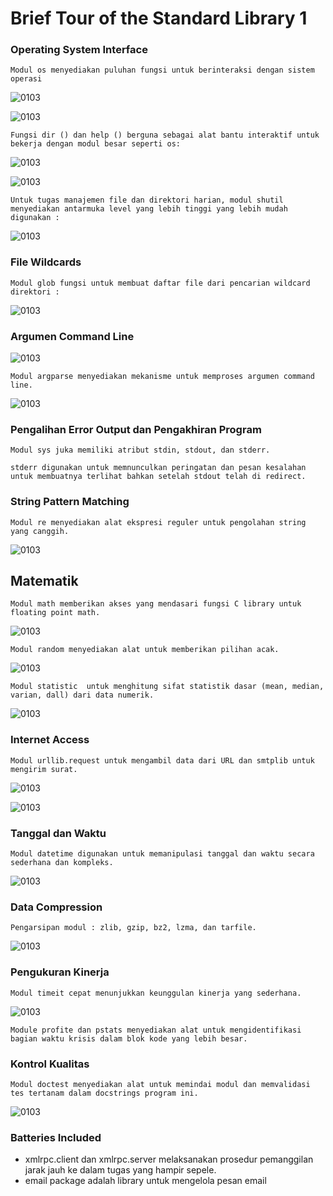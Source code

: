 # Brief Tour of the Standard Library 1
### Operating System Interface

    Modul os menyediakan puluhan fungsi untuk berinteraksi dengan sistem operasi

![0103](https://github.com/MegaOktavian/rhymes/blob/master/gambar%20naive/01-03/materi%205a/Screenshot%20from%202020-03-03%2023-22-24.png)

![0103](https://github.com/MegaOktavian/rhymes/blob/master/gambar%20naive/01-03/materi%205a/Screenshot%20from%202020-03-03%2023-23-51.png)

    Fungsi dir () dan help () berguna sebagai alat bantu interaktif untuk bekerja dengan modul besar seperti os:

![0103](https://github.com/MegaOktavian/rhymes/blob/master/gambar%20naive/01-03/materi%205a/Screenshot%20from%202020-03-03%2023-26-50.png)

![0103](https://github.com/MegaOktavian/rhymes/blob/master/gambar%20naive/01-03/materi%205a/Screenshot%20from%202020-03-03%2023-27-11.png)

    Untuk tugas manajemen file dan direktori harian, modul shutil menyediakan antarmuka level yang lebih tinggi yang lebih mudah digunakan :

![0103](https://github.com/MegaOktavian/rhymes/blob/master/gambar%20naive/01-03/materi%205a/Screenshot%20from%202020-03-03%2023-30-11.png)

### File Wildcards

    Modul glob fungsi untuk membuat daftar file dari pencarian wildcard direktori :

![0103](https://github.com/MegaOktavian/rhymes/blob/master/gambar%20naive/01-03/materi%205a/Screenshot%20from%202020-03-03%2023-32-55.png)

### Argumen Command Line

![0103](https://github.com/MegaOktavian/rhymes/blob/master/gambar%20naive/01-03/materi%205a/Screenshot%20from%202020-03-03%2023-36-51.png)

    Modul argparse menyediakan mekanisme untuk memproses argumen command line.

![0103](https://github.com/MegaOktavian/rhymes/blob/master/gambar%20naive/01-03/materi%205a/Screenshot%20from%202020-03-03%2023-41-10.png)

### Pengalihan Error Output dan Pengakhiran Program

    Modul sys juka memiliki atribut stdin, stdout, dan stderr.

    stderr digunakan untuk memnunculkan peringatan dan pesan kesalahan untuk membuatnya terlihat bahkan setelah stdout telah di redirect.

### String Pattern Matching

    Modul re menyediakan alat ekspresi reguler untuk pengolahan string yang canggih.

![0103](https://github.com/MegaOktavian/rhymes/blob/master/gambar%20naive/01-03/materi%205a/Screenshot%20from%202020-03-03%2023-50-21.png)

## Matematik

    Modul math memberikan akses yang mendasari fungsi C library untuk floating point math.
     
![0103](https://github.com/MegaOktavian/rhymes/blob/master/gambar%20naive/01-03/materi%205a/Screenshot%20from%202020-03-03%2023-54-06.png)

    Modul random menyediakan alat untuk memberikan pilihan acak.

![0103](https://github.com/MegaOktavian/rhymes/blob/master/gambar%20naive/01-03/materi%205a/Screenshot%20from%202020-03-04%2000-56-34.png)

    Modul statistic  untuk menghitung sifat statistik dasar (mean, median, varian, dall) dari data numerik.

![0103](https://github.com/MegaOktavian/rhymes/blob/master/gambar%20naive/01-03/materi%205a/Screenshot%20from%202020-03-04%2000-57-38.png)

### Internet Access

    Modul urllib.request untuk mengambil data dari URL dan smtplib untuk mengirim surat.

![0103](https://github.com/MegaOktavian/rhymes/blob/master/gambar%20naive/01-03/materi%205a/Screenshot%20from%202020-03-04%2000-58-55.png)

![0103](https://github.com/MegaOktavian/rhymes/blob/master/gambar%20naive/01-03/materi%205a/Screenshot%20from%202020-03-04%2001-00-34.png)

### Tanggal dan Waktu

    Modul datetime digunakan untuk memanipulasi tanggal dan waktu secara sederhana dan kompleks.

![0103](https://github.com/MegaOktavian/rhymes/blob/master/gambar%20naive/01-03/materi%205a/Screenshot%20from%202020-03-04%2001-13-50.png)

### Data Compression

    Pengarsipan modul : zlib, gzip, bz2, lzma, dan tarfile.

![0103]()

### Pengukuran Kinerja

    Modul timeit cepat menunjukkan keunggulan kinerja yang sederhana.

![0103]()

    Module profite dan pstats menyediakan alat untuk mengidentifikasi bagian waktu krisis dalam blok kode yang lebih besar.

### Kontrol Kualitas

    Modul doctest menyediakan alat untuk memindai modul dan memvalidasi tes tertanam dalam docstrings program ini.

![0103]()

### Batteries Included

* xmlrpc.client dan xmlrpc.server melaksanakan prosedur pemanggilan jarak jauh ke dalam tugas yang hampir sepele.
* email package adalah library untuk mengelola pesan email
